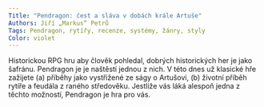 ```yaml
---
Title: "Pendragon: čest a sláva v dobách krále Artuše"
Authors: Jiří „Markus“ Petrů
Tags: Pendragon, rytířy, recenze, systémy, žánry, styly
Color: violet
---
```

Historickou RPG hru aby člověk pohledal, dobrých historických her je jako šafránu. Pendragon je je naštěstí jednou z nich. V této dnes už klasické hře zažijete (a) příběhy jako vystřižené ze ságy o Artušovi, (b) životní příběh rytíře a feudála z raného středověku. Jestliže vás láká alespoň jedna z těchto možností, Pendragon je hra pro vás.
